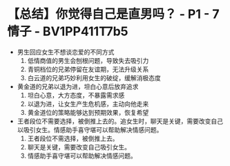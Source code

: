 # 【总结】你觉得自己是直男吗？ - P1 - 7情子 - BV1PP411T7b5

-   男生回应女生不想谈恋爱的不同方式
    1.  低情商值的男生会刨根问题，导致失去吸引力
    2.  青铜档位的兄弟停留在友谊期，无法升级关系
    3.  白云道的兄弟巧妙利用女生的破绽，缓解消极态度
-   黄金道的兄弟以退为进，坦白心意后放弃追求
    1.  坦白心意，大方态度，不暴露需求感
    2.  以退为进，让女生产生危机感，主动向他走来
    3.  黄金道位的策略能够达到预期效果，恢复希望
-   王者段位不需要选择，被倒推上去的。追女生时，聊天是关键，需要改变自己以吸引女生。情感助手喜守堪可以帮助解决情感问题。
    1.  王者段位不需选择，被倒推上去。
    2.  聊天是关键，需要改变自己吸引女生。
    3.  情感助手喜守堪可以帮助解决情感问题。